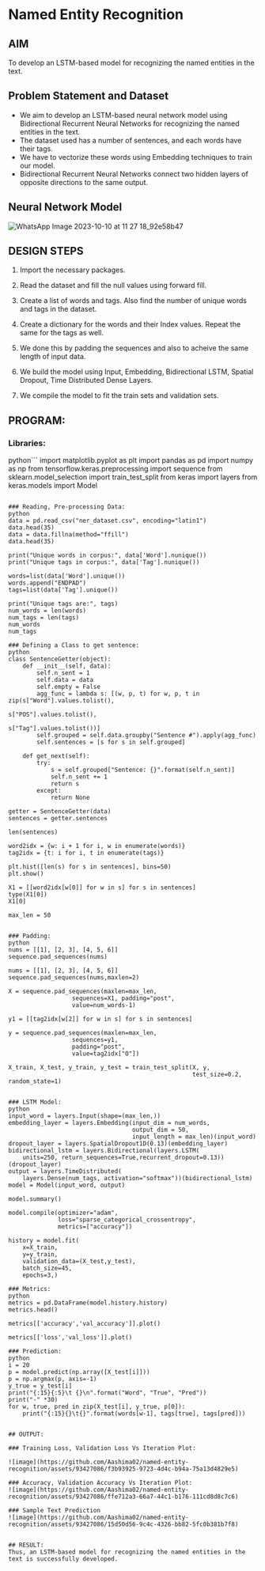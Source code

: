 # Named Entity Recognition

## AIM

To develop an LSTM-based model for recognizing the named entities in the text.

## Problem Statement and Dataset
* We aim to develop an LSTM-based neural network model using Bidirectional Recurrent Neural Networks for recognizing the named entities in the text.
* The dataset used has a number of sentences, and each words have their tags.
* We have to vectorize these words using Embedding techniques to train our model.
* Bidirectional Recurrent Neural Networks connect two hidden layers of opposite directions to the same output.



## Neural Network Model
![WhatsApp Image 2023-10-10 at 11 27 18_92e58b47](https://github.com/Aashima02/named-entity-recognition/assets/93427086/d4d853ed-f282-4940-a38d-bc0b2c5e91eb)



## DESIGN STEPS

1. Import the necessary packages.

2. Read the dataset and fill the null values using forward fill.

3. Create a list of words and tags. Also find the number of unique words and tags in the dataset.

4. Create a dictionary for the words and their Index values. Repeat the same for the tags as well.

5. We done this by padding the sequences and also to acheive the same length of input data.

6. We build the model using Input, Embedding, Bidirectional LSTM, Spatial Dropout, Time Distributed Dense Layers.

7. We compile the model to fit the train sets and validation sets.

## PROGRAM:

### Libraries:
python```
import matplotlib.pyplot as plt
import pandas as pd
import numpy as np
from tensorflow.keras.preprocessing import sequence
from sklearn.model_selection import train_test_split
from keras import layers
from keras.models import Model
```

### Reading, Pre-processing Data:
python
data = pd.read_csv("ner_dataset.csv", encoding="latin1")
data.head(35)
data = data.fillna(method="ffill")
data.head(35)

print("Unique words in corpus:", data['Word'].nunique())
print("Unique tags in corpus:", data['Tag'].nunique())

words=list(data['Word'].unique())
words.append("ENDPAD")
tags=list(data['Tag'].unique())

print("Unique tags are:", tags)
num_words = len(words)
num_tags = len(tags)
num_words
num_tags

### Defining a Class to get sentence:
python
class SentenceGetter(object):
    def __init__(self, data):
        self.n_sent = 1
        self.data = data
        self.empty = False
        agg_func = lambda s: [(w, p, t) for w, p, t in zip(s["Word"].values.tolist(),
                                                           s["POS"].values.tolist(),
                                                           s["Tag"].values.tolist())]
        self.grouped = self.data.groupby("Sentence #").apply(agg_func)
        self.sentences = [s for s in self.grouped]

    def get_next(self):
        try:
            s = self.grouped["Sentence: {}".format(self.n_sent)]
            self.n_sent += 1
            return s
        except:
            return None

getter = SentenceGetter(data)
sentences = getter.sentences

len(sentences)

word2idx = {w: i + 1 for i, w in enumerate(words)}
tag2idx = {t: i for i, t in enumerate(tags)}

plt.hist([len(s) for s in sentences], bins=50)
plt.show()

X1 = [[word2idx[w[0]] for w in s] for s in sentences]
type(X1[0])
X1[0]

max_len = 50


### Padding:
python
nums = [[1], [2, 3], [4, 5, 6]]
sequence.pad_sequences(nums)

nums = [[1], [2, 3], [4, 5, 6]]
sequence.pad_sequences(nums,maxlen=2)

X = sequence.pad_sequences(maxlen=max_len,
                  sequences=X1, padding="post",
                  value=num_words-1)

y1 = [[tag2idx[w[2]] for w in s] for s in sentences]

y = sequence.pad_sequences(maxlen=max_len,
                  sequences=y1,
                  padding="post",
                  value=tag2idx["O"])

X_train, X_test, y_train, y_test = train_test_split(X, y,
                                                    test_size=0.2, random_state=1)


### LSTM Model:
python
input_word = layers.Input(shape=(max_len,))
embedding_layer = layers.Embedding(input_dim = num_words,
                                   output_dim = 50,
                                   input_length = max_len)(input_word)
dropout_layer = layers.SpatialDropout1D(0.13)(embedding_layer)
bidirectional_lstm = layers.Bidirectional(layers.LSTM(
    units=250, return_sequences=True,recurrent_dropout=0.13))(dropout_layer)
output = layers.TimeDistributed(
    layers.Dense(num_tags, activation="softmax"))(bidirectional_lstm)
model = Model(input_word, output)

model.summary()

model.compile(optimizer="adam",
              loss="sparse_categorical_crossentropy",
              metrics=["accuracy"])

history = model.fit(
    x=X_train,
    y=y_train,
    validation_data=(X_test,y_test),
    batch_size=45,
    epochs=3,)

### Metrics:
python
metrics = pd.DataFrame(model.history.history)
metrics.head()

metrics[['accuracy','val_accuracy']].plot()

metrics[['loss','val_loss']].plot()

### Prediction:
python
i = 20
p = model.predict(np.array([X_test[i]]))
p = np.argmax(p, axis=-1)
y_true = y_test[i]
print("{:15}{:5}\t {}\n".format("Word", "True", "Pred"))
print("-" *30)
for w, true, pred in zip(X_test[i], y_true, p[0]):
    print("{:15}{}\t{}".format(words[w-1], tags[true], tags[pred]))


## OUTPUT:

### Training Loss, Validation Loss Vs Iteration Plot:

![image](https://github.com/Aashima02/named-entity-recognition/assets/93427086/f3b93925-9723-4d4c-b94a-75a13d4829e5)

### Accuracy, Validation Accuracy Vs Iteration Plot:
![image](https://github.com/Aashima02/named-entity-recognition/assets/93427086/ffe712a3-66a7-44c1-b176-111cd8d8c7c6)

### Sample Text Prediction
![image](https://github.com/Aashima02/named-entity-recognition/assets/93427086/15d50d56-9c4c-4326-bb82-5fc0b381b7f8)


## RESULT:
Thus, an LSTM-based model for recognizing the named entities in the text is successfully developed.
